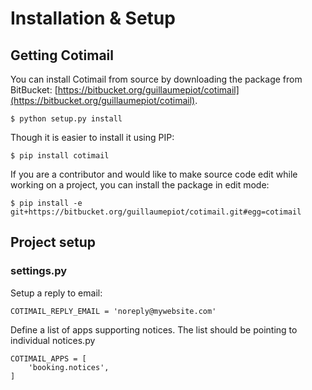 Installation & Setup
====================

Getting Cotimail
----------------

You can install Cotimail from source by downloading the package from BitBucket: [https://bitbucket.org/guillaumepiot/cotimail](https://bitbucket.org/guillaumepiot/cotimail).

	$ python setup.py install

Though it is easier to install it using PIP:

	$ pip install cotimail

If you are a contributor and would like to make source code edit while working on a project, you can install the package in edit mode:

	$ pip install -e git+https://bitbucket.org/guillaumepiot/cotimail.git#egg=cotimail
	
	
Project setup
-------------

### settings.py

Setup a reply to email:

	COTIMAIL_REPLY_EMAIL = 'noreply@mywebsite.com'

Define a list of apps supporting notices. The list should be pointing to individual notices.py

	COTIMAIL_APPS = [
		'booking.notices',
	]
	
